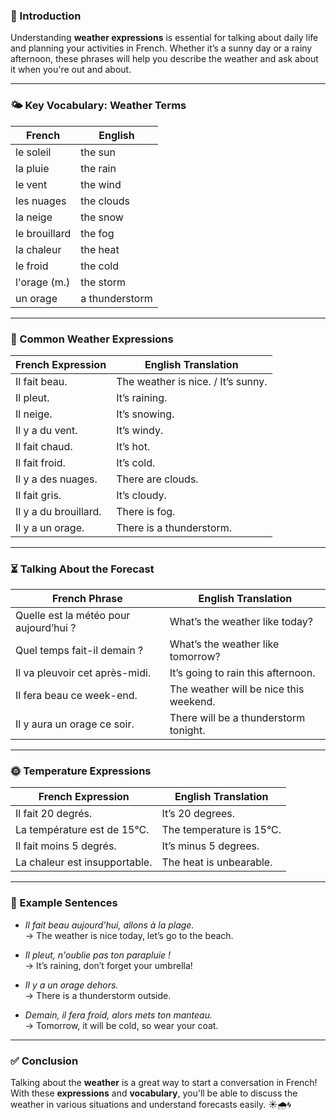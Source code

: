 
### 🎯 Introduction

Understanding **weather expressions** is essential for talking about daily life and planning your activities in French. Whether it’s a sunny day or a rainy afternoon, these phrases will help you describe the weather and ask about it when you're out and about.

---

### 🌤️ Key Vocabulary: Weather Terms

|**French**|**English**|
|---|---|
|le soleil|the sun|
|la pluie|the rain|
|le vent|the wind|
|les nuages|the clouds|
|la neige|the snow|
|le brouillard|the fog|
|la chaleur|the heat|
|le froid|the cold|
|l'orage (m.)|the storm|
|un orage|a thunderstorm|

---

### 🌈 Common Weather Expressions

|**French Expression**|**English Translation**|
|---|---|
|Il fait beau.|The weather is nice. / It’s sunny.|
|Il pleut.|It’s raining.|
|Il neige.|It’s snowing.|
|Il y a du vent.|It’s windy.|
|Il fait chaud.|It’s hot.|
|Il fait froid.|It’s cold.|
|Il y a des nuages.|There are clouds.|
|Il fait gris.|It’s cloudy.|
|Il y a du brouillard.|There is fog.|
|Il y a un orage.|There is a thunderstorm.|

---

### ⏳ Talking About the Forecast

|**French Phrase**|**English Translation**|
|---|---|
|Quelle est la météo pour aujourd’hui ?|What’s the weather like today?|
|Quel temps fait-il demain ?|What’s the weather like tomorrow?|
|Il va pleuvoir cet après-midi.|It’s going to rain this afternoon.|
|Il fera beau ce week-end.|The weather will be nice this weekend.|
|Il y aura un orage ce soir.|There will be a thunderstorm tonight.|

---

### 🌞 Temperature Expressions

|**French Expression**|**English Translation**|
|---|---|
|Il fait 20 degrés.|It’s 20 degrees.|
|La température est de 15°C.|The temperature is 15°C.|
|Il fait moins 5 degrés.|It’s minus 5 degrees.|
|La chaleur est insupportable.|The heat is unbearable.|

---

### 🧳 Example Sentences

- _Il fait beau aujourd’hui, allons à la plage._  
    → The weather is nice today, let’s go to the beach.
    
- _Il pleut, n'oublie pas ton parapluie !_  
    → It’s raining, don’t forget your umbrella!
    
- _Il y a un orage dehors._  
    → There is a thunderstorm outside.
    
- _Demain, il fera froid, alors mets ton manteau._  
    → Tomorrow, it will be cold, so wear your coat.
    

---

### ✅ Conclusion

Talking about the **weather** is a great way to start a conversation in French! With these **expressions** and **vocabulary**, you'll be able to discuss the weather in various situations and understand forecasts easily. ☀️🌧️🌀